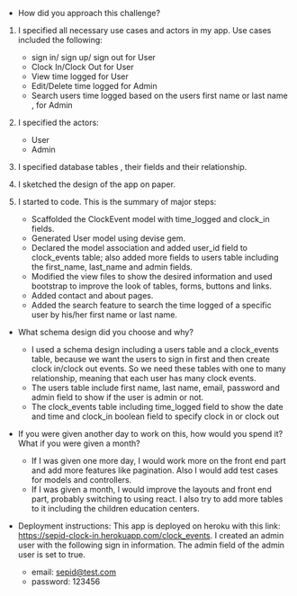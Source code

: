 * How did you approach this challenge?
1) I specified all necessary use cases and actors in my app.
  Use cases included the following:
    - sign in/ sign up/ sign out for User
    - Clock In/Clock Out for User
    - View time logged for User
    - Edit/Delete time logged for Admin
    - Search users time logged based on the users first name or last name , for Admin
 2) I specified the actors:
    - User
    - Admin
 3) I specified database tables , their fields and their relationship.
  
 4) I sketched the design of the app on paper.
 5) I started to code. This is the summary of major steps:
    - Scaffolded the ClockEvent model with time_logged and clock_in fields.
    - Generated User model using devise gem.
    - Declared the model association and added user_id field to clock_events table; also added more fields to users table including the first_name, last_name and admin fields.
    - Modified the view files to show the desired information and used bootstrap to improve the look of tables, forms, buttons and links.
    - Added contact and about pages.
    - Added the search feature to search the time logged of a specific user by his/her first name or last name.
 
 * What schema design did you choose and why?
    - I used a schema design including a users table and a clock_events table, because we want the users to sign in first and then create clock in/clock out events. So      we need these tables with one to many relationship, meaning that each user has many clock events.
    - The users table include first name, last name, email, password and admin field to show if the user is admin or not.
    - The clock_events table including time_logged field to show the date and time and clock_in boolean field to specify clock in or clock out
  
 * If you were given another day to work on this, how would you spend it? What if you were given a month?
    - If I was given one more day, I would work more on the front end part and add more features like pagination. Also I would add test cases for models and controllers.
    - If I was given a month, I would improve the layouts and front end part, probably switching to using react. I also try to add more tables to it including the children education centers. 
  

* Deployment instructions:
 This app is deployed on heroku with this link: https://sepid-clock-in.herokuapp.com/clock_events. 
 I created an admin user with the following sign in information. The admin field of the admin user is set to true.
  - email: sepid@test.com
  - password: 123456
 
